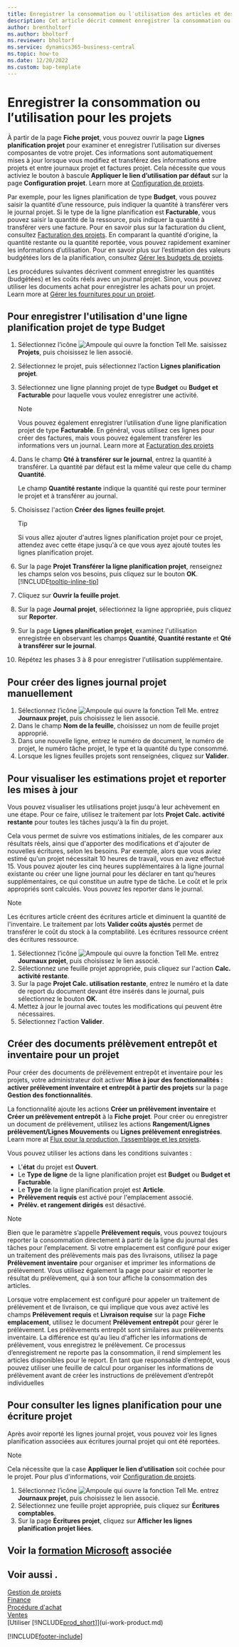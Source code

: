 ```yaml
---
title: Enregistrer la consommation ou l′utilisation des articles et des ressources du projet
description: Cet article décrit comment enregistrer la consommation ou l’utilisation des articles ou des ressources pour des projets dans la gestion de projets.
author: brentholtorf
ms.author: bholtorf
ms.reviewer: bholtorf
ms.service: dynamics365-business-central
ms.topic: how-to
ms.date: 12/20/2022
ms.custom: bap-template
---
```

# Enregistrer la consommation ou l′utilisation pour les projets

À partir de la page **Fiche projet**, vous pouvez ouvrir la page **Lignes planification projet** pour examiner et enregistrer l’utilisation sur diverses composantes de votre projet. Ces informations sont automatiquement mises à jour lorsque vous modifiez et transférez des informations entre projets et entre journaux projet et factures projet. Cela nécessite que vous activiez le bouton à bascule **Appliquer le lien d’utilisation par défaut** sur la page **Configuration projet**. Learn more at [Configuration de projets](projects-how-setup-jobs.md).  

<!-- Not really sure what this paragraph is saying, or why we start with it. Why do you transfer information between jobs and job journals or job invoices? I get the use of resources and items, but what about G/L account and Text?

On the Jobs Setup page there's an Apply Usage Link by Default toggle. Guessing that's what we're referring to -->

Par exemple, pour les lignes planification de type **Budget**, vous pouvez saisir la quantité d’une ressource, puis indiquer la quantité à transférer vers le journal projet. Si le type de la ligne planification est **Facturable**, vous pouvez saisir la quantité de la ressource, puis indiquer la quantité à transférer vers une facture. Pour en savoir plus sur la facturation du client, consultez [Facturation des projets](projects-how-invoice-jobs.md). En comparant la quantité d′origine, la quantité restante ou la quantité reportée, vous pouvez rapidement examiner les informations d′utilisation. Pour en savoir plus sur l’estimation des valeurs budgétées lors de la planification, consultez [Gérer les budgets de projets](projects-how-manage-budgets.md).  

Les procédures suivantes décrivent comment enregistrer les quantités (budgétées) et les coûts réels avec un journal projet. Sinon, vous pouvez utiliser les documents achat pour enregistrer les achats pour un projet. Learn more at [Gérer les fournitures pour un projet](projects-how-manage-project-supplies.md).

## Pour enregistrer l'utilisation d'une ligne planification projet de type Budget

1. Sélectionnez l’icône ![Ampoule qui ouvre la fonction Tell Me.](media/ui-search/search_small.png "Dites-moi ce que vous voulez faire") saisissez **Projets**, puis choisissez le lien associé.  
2. Sélectionnez le projet, puis sélectionnez l’action **Lignes planification projet**. 
3. Sélectionnez une ligne planning projet de type **Budget** ou **Budget et Facturable** pour laquelle vous voulez enregistrer une activité.   

    > [!NOTE]
    > Vous pouvez également enregistrer l’utilisation d′une ligne planification projet de type **Facturable**. En général, vous utilisez ces lignes pour créer des factures, mais vous pouvez également transférer les informations vers un journal. Learn more at [Facturation des projets](projects-how-invoice-jobs.md) <!--However, when you do that, a job planning line of type **Budget** is created to match the billable line. For more information, see [Manage Job Budgets](projects-how-manage-budgets.md).-->

4. Dans le champ **Qté à transférer sur le journal**, entrez la quantité à transférer. La quantité par défaut est la même valeur que celle du champ **Quantité**.

    Le champ **Quantité restante** indique la quantité qui reste pour terminer le projet et à transférer au journal. <!--Should we mention that this field is not shown by default, and that if they want to use it they must add it?--> 
5. Choisissez l'action **Créer des lignes feuille projet**.

    > [!TIP]
    > Si vous allez ajouter d'autres lignes planification projet pour ce projet, attendez avec cette étape jusqu'à ce que vous ayez ajouté toutes les lignes planification projet.
6. Sur la page **Projet Transférer la ligne planification projet**, renseignez les champs selon vos besoins, puis cliquez sur le bouton **OK**. [!INCLUDE[tooltip-inline-tip](includes/tooltip-inline-tip_md.md)]
7. Cliquez sur **Ouvrir la feuille projet**.  
8. Sur la page **Journal projet**, sélectionnez la ligne appropriée, puis cliquez sur **Reporter**.
9. Sur la page **Lignes planification projet**, examinez l'utilisation enregistrée en observant les champs **Quantité**, **Quantité restante** et **Qté à transférer sur le journal**.  
10. Répétez les phases 3 à 8 pour enregistrer l'utilisation supplémentaire.  

## Pour créer des lignes journal projet manuellement

1. Sélectionnez l’icône ![Ampoule qui ouvre la fonction Tell Me.](media/ui-search/search_small.png "Dites-moi ce que vous voulez faire") entrez **Journaux projet**, puis choisissez le lien associé.  
2. Dans le champ **Nom de la feuille**, choisissez un nom de feuille projet approprié.  
3. Dans une nouvelle ligne, entrez le numéro de document, le numéro de projet, le numéro tâche projet, le type et la quantité du type consommé.  
4. Lorsque les lignes feuilles projets sont renseignées, cliquez sur **Valider**.  

## Pour visualiser les estimations projet et reporter les mises à jour

Vous pouvez visualiser les utilisations projet jusqu'à leur achèvement en une étape. Pour ce faire, utilisez le traitement par lots **Projet Calc. activité restante** pour toutes les tâches jusqu'à la fin du projet.  

Cela vous permet de suivre vos estimations initiales, de les comparer aux résultats réels, ainsi que d'apporter des modifications et d'ajouter de nouvelles écritures, selon les besoins. Par exemple, alors que vous aviez estimé qu'un projet nécessitait 10 heures de travail, vous en avez effectué 15. Vous pouvez ajouter les cinq heures supplémentaires à la ligne journal existante ou créer une ligne journal pour les déclarer en tant qu'heures supplémentaires, ce qui constitue un autre type de tâche. Le coût et le prix appropriés sont calculés. Vous pouvez les reporter dans le journal.  

> [!NOTE]  
> Les écritures article créent des écritures article et diminuent la quantité de l'inventaire. Le traitement par lots **Valider coûts ajustés** permet de transférer le coût du stock à la comptabilité. Les écritures ressource créent des écritures ressource.  

1. Sélectionnez l’icône ![Ampoule qui ouvre la fonction Tell Me.](media/ui-search/search_small.png "Dites-moi ce que vous voulez faire") entrez **Journaux projet**, puis choisissez le lien associé.  
2. Sélectionnez une feuille projet appropriée, puis cliquez sur l'action **Calc. activité restante**.  
3. Sur la page **Projet Calc. utilisation restante**, entrez le numéro et la date de report du document devant être insérés dans le journal, puis sélectionnez le bouton **OK**.  
4. Mettez à jour le journal avec toutes les modifications qui peuvent être nécessaires.  
5. Sélectionnez l'action **Valider**.

## Créer des documents prélèvement entrepôt et inventaire pour un projet

Pour créer des documents de prélèvement entrepôt et inventaire pour les projets, votre administrateur doit activer **Mise à jour des fonctionnalités : activer prélèvement inventaire et entrepôt à partir des projets** sur la page **Gestion des fonctionnalités**.

La fonctionnalité ajoute les actions **Créer un prélèvement inventaire** et **Créer un prélèvement entrepôt** à la **Fiche projet**. Pour créer ou enregistrer un document de prélèvement, utilisez les actions **Rangement/Lignes prélèvement/Lignes Mouvements** ou **Lignes prélèvement enregistrées**. Learn more at [Flux pour la production, l’assemblage et les projets](design-details-internal-warehouse-flows.md).

Vous pouvez utiliser les actions dans les conditions suivantes :

* L'**état** du projet est **Ouvert**.
* Le **Type de ligne** de la ligne planification projet est **Budget** ou **Budget et Facturable**.
* Le **Type** de la ligne planification projet est **Article**.
* **Prélèvement requis** est activé pour l'emplacement associé.
* **Prélèv. et rangement dirigés** est désactivé.

> [!NOTE] 
> Bien que le paramètre s’appelle **Prélèvement requis**, vous pouvez toujours reporter la consommation directement à partir de la ligne du journal des tâches pour l’emplacement. Si votre emplacement est configuré pour exiger un traitement des prélèvements mais pas des livraisons, utilisez la page **Prélèvement inventaire** pour organiser et imprimer les informations de prélèvement. Vous utilisez également la page pour saisir et reporter le résultat du prélèvement, qui à son tour affiche la consommation des articles. 
> 
> Lorsque votre emplacement est configuré pour appeler un traitement de prélèvement et de livraison, ce qui implique que vous avez activé les champs **Prélèvement requis** et **Livraison requise** sur la page **Fiche emplacement**, utilisez le document **Prélèvement entrepôt** pour gérer le prélèvement. Les prélèvements entrepôt sont similaires aux prélèvements inventaire. La différence est qu'au lieu d'afficher les informations de prélèvement, vous enregistrez le prélèvement. Ce processus d’enregistrement ne reporte pas la consommation, il rend simplement les articles disponibles pour le report. En tant que responsable d’entrepôt, vous pouvez utiliser une feuille de calcul pour organiser les informations de prélèvement avant de créer les instructions de prélèvement d’entrepôt individuelles

## Pour consulter les lignes planification pour une écriture projet

Après avoir reporté les lignes journal projet, vous pouvez voir les lignes planification associées aux écritures journal projet qui ont été reportées.

> [!NOTE]  
> Cela nécessite que la case **Appliquer le lien d′utilisation** soit cochée pour le projet. Pour plus d'informations, voir [Configuration de projets](projects-how-setup-jobs.md).  

1. Sélectionnez l’icône ![Ampoule qui ouvre la fonction Tell Me.](media/ui-search/search_small.png "Dites-moi ce que vous voulez faire") entrez **Journaux projet**, puis choisissez le lien associé.  
2. Sélectionnez une feuille projet appropriée, puis cliquez sur **Écritures comptables**.  
3. Sur la page **Écritures projet**, cliquez sur **Afficher les lignes planification projet liées**.

## Voir la [formation Microsoft](/training/paths/post-job-usage-sales/) associée

## Voir aussi .

[Gestion de projets](projects-manage-projects.md)  
[Finance](finance.md)  
[Procédure d'achat](purchasing-manage-purchasing.md)  
[Ventes](sales-manage-sales.md)  
[Utiliser [!INCLUDE[prod_short](includes/prod_short.md)]](ui-work-product.md)  


[!INCLUDE[footer-include](includes/footer-banner.md)]
